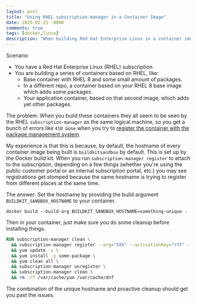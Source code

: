 ```yaml
---
layout: post
title: "Using RHEL subscription-manager in a Container Image"
date: 2025-02-21 -0800
comments: true
tags: [docker,linux]
description: "When building Red Hat Enterprise Linux in a container image hierarchy, subscription-manager handling can be hard. Here's what you need to do to make it work."
---
```


Scenario:

- You have a Red Hat Enterprise Linux (RHEL) subscription.
- You are building a series of containers based on RHEL, like:
  - Base container with RHEL 8 and some small amount of packages.
  - In a different repo, a container based on your RHEL 8 base image which adds some packages.
  - Your application container, based on that second image, which adds yet other packages.

The problem: When you build these containers they all seem to be seen by the RHEL `subscription-manager` as the same logical machine, so you get a bunch of errors like `410 Gone` when you try to [register the container with the package management system](https://access.redhat.com/solutions/253273).

My experience is that this is because, by default, the hostname of every container image being built is `buildkitsandbox` by default. This is set up by the Docker build kit. When you run `subscription-manager register` to attach to the subscription, depending on a few things (whether you're using the public customer portal or an internal subscription portal, etc.) you may see registrations get stomped because the same hostname is trying to register from different places at the same time.

The answer: Set the hostname by providing the build argument `BUILDKIT_SANDBOX_HOSTNAME` to your container.

`docker build --build-arg BUILDKIT_SANDBOX_HOSTNAME=something-unique .`

Then in your container, just make sure you do some cleanup before installing things.

```dockerfile
RUN subscription-manager clean \
  && subscription-manager register --org="XXX" --activationkey="YYY" --force \
  && yum update -y \
  && yum install -y some-package \
  && yum clean all \
  && subscription-manager unregister \
  && subscription-manager clean \
  && rm -rf /var/cache/yum /var/cache/dnf
```

The combination of the unique hostname and proactive cleanup should get you past the issues.
